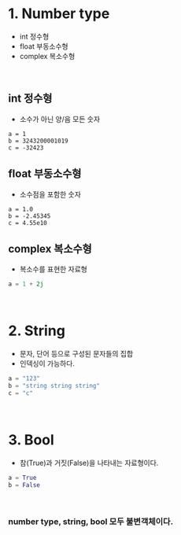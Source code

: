 # 1. Number type

- int 정수형
- float 부동소수형
- complex 복소수형

<br>

## int 정수형
- 소수가 아닌 양/음 모든 숫자
```pythona 
a = 1
b = 3243200001019
c = -32423
```

## float 부동소수형
- 소수점을 포함한 숫자
```pythona 
a = 1.0
b = -2.45345
c = 4.55e10
```

## complex 복소수형
- 복소수를 표현한 자료형
```python
a = 1 + 2j
```
<br>

# 2. String 
- 문자, 단어 등으로 구성된 문자들의 집합
- 인덱싱이 가능하다.
```python
a = "123"
b = "string string string"
c = "c"
```
<br>

# 3. Bool
- 참(True)과 거짓(False)을 나타내는 자료형이다.

```python
a = True
b = False
```
<br>

### number type, string, bool 모두 불변객체이다.
